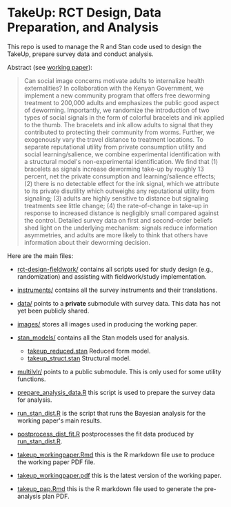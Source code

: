 # TakeUp: RCT Design, Data Preparation, and Analysis

This repo is used to manage the R and Stan code used to design the TakeUp, prepare survey data and conduct analysis.

Abstract (see [working paper](takeup_workingpaper.pdf)):

> Can social image concerns motivate adults to internalize health externalities? In collaboration with the Kenyan Government, we implement a new community program that offers free deworming treatment to 200,000 adults and emphasizes the public good aspect of deworming. Importantly, we randomize the introduction of two types of social signals in the form of colorful bracelets and ink applied to the thumb. The bracelets and ink allow adults to signal that they contributed to protecting their community from worms. Further, we exogenously vary the travel distance to treatment locations. To separate reputational utility from private consumption utility and social learning/salience, we combine experimental identification with a structural model's non-experimental identification. We find that (1) bracelets as signals increase deworming take-up by roughly 13 percent, net the private consumption and learning/salience effects; (2) there is no detectable effect for the ink signal, which we attribute to its private disutility which outweighs any reputational utility from signaling; (3) adults are highly sensitive to distance but signaling treatments see little change; (4) the rate-of-change in take-up in response to increased distance is negligibly small compared against the control.  Detailed survey data on first and second-order beliefs shed light on the underlying mechanism: signals reduce information asymmetries, and adults are more likely to think that others have information about their deworming decision.

Here are the main files:

* [rct-design-fieldwork/](rct-design-fieldwork/) contains all scripts used for study design (e.g., randomization) and assisting with fieldwork/study implementation.
* [instruments/](instruments/) contains all the survey instruments and their translations.
* [data/](data/) points to a **private** submodule with survey data. This data has not yet been publicly shared.
* [images/](images/) stores all images used in producing the working paper.
* [stan_models/](stan_models/) contains all the Stan models used for analysis.
    - [takeup_reduced.stan](stan_models/takeup_reduced.stan) Reduced form model.
    - [takeup_struct.stan](stan_models/takeup_struct.stan) Structural model.
* [multilvlr/](multilvlr/) points to a public submodule. This is only used for some utility functions.

* [prepare_analysis_data.R](prepare_analysis_data.R) this script is used to prepare the survey data for analysis.
* [run_stan_dist.R](run_stan_dist.R) is the script that runs the Bayesian analysis for the working paper's main results.
* [postprocess_dist_fit.R](postprocess_dist_fit.R) postprocesses the fit data produced by [run_stan_dist.R](run_stan_dist.R).
* [takeup_workingpaper.Rmd](takeup_workingpaper.Rmd) this is the R markdown file use to produce the working paper PDF file.
* [takeup_workingpaper.pdf](takeup_workingpaper.pdf) this is the latest version of the working paper.
* [takeup_pap.Rmd](takeup_pap.Rmd) this is the R markdown file used to generate the pre-analysis plan PDF.

